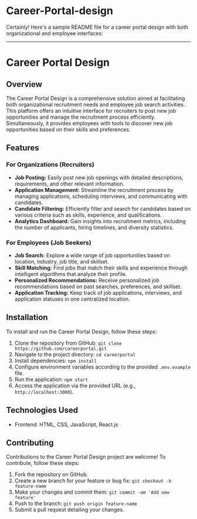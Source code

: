 # Career-Portal-design
Certainly! Here's a sample README file for a career portal design with both organizational and employee interfaces:

---

# Career Portal Design

## Overview
The Career Portal Design is a comprehensive solution aimed at facilitating both organizational recruitment needs and employee job search activities. This platform offers an intuitive interface for recruiters to post new job opportunities and manage the recruitment process efficiently. Simultaneously, it provides employees with tools to discover new job opportunities based on their skills and preferences.

## Features

### For Organizations (Recruiters)
- **Job Posting:** Easily post new job openings with detailed descriptions, requirements, and other relevant information.
- **Application Management:** Streamline the recruitment process by managing applications, scheduling interviews, and communicating with candidates.
- **Candidate Filtering:** Efficiently filter and search for candidates based on various criteria such as skills, experience, and qualifications.
- **Analytics Dashboard:** Gain insights into recruitment metrics, including the number of applicants, hiring timelines, and diversity statistics.

### For Employees (Job Seekers)
- **Job Search:** Explore a wide range of job opportunities based on location, industry, job title, and skillset.
- **Skill Matching:** Find jobs that match their skills and experience through intelligent algorithms that analyze their profile.
- **Personalized Recommendations:** Receive personalized job recommendations based on past searches, preferences, and skillset.
- **Application Tracking:** Keep track of job applications, interviews, and application statuses in one centralized location.

## Installation
To install and run the Career Portal Design, follow these steps:

1. Clone the repository from GitHub: `git clone https://github.com/careerportal.git`
2. Navigate to the project directory: `cd careerportal`
3. Install dependencies: `npm install`
4. Configure environment variables according to the provided `.env.example` file.
5. Run the application: `npm start`
6. Access the application via the provided URL (e.g., `http://localhost:3000`).

## Technologies Used
- Frontend: HTML, CSS, JavaScript, React.js

## Contributing
Contributions to the Career Portal Design project are welcome! To contribute, follow these steps:
1. Fork the repository on GitHub.
2. Create a new branch for your feature or bug fix: `git checkout -b feature-name`
3. Make your changes and commit them: `git commit -am 'Add new feature'`
4. Push to the branch: `git push origin feature-name`
5. Submit a pull request detailing your changes.

